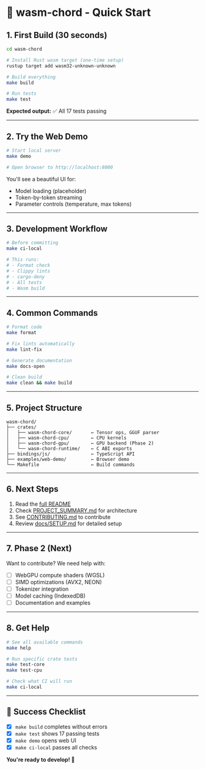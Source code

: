 # 🎵 wasm-chord - Quick Start

## 1. First Build (30 seconds)

```bash
cd wasm-chord

# Install Rust wasm target (one-time setup)
rustup target add wasm32-unknown-unknown

# Build everything
make build

# Run tests
make test
```

**Expected output:** ✅ All 17 tests passing

---

## 2. Try the Web Demo

```bash
# Start local server
make demo

# Open browser to http://localhost:8000
```

You'll see a beautiful UI for:
- Model loading (placeholder)
- Token-by-token streaming
- Parameter controls (temperature, max tokens)

---

## 3. Development Workflow

```bash
# Before committing
make ci-local

# This runs:
# - Format check
# - Clippy lints
# - cargo-deny
# - All tests
# - Wasm build
```

---

## 4. Common Commands

```bash
# Format code
make format

# Fix lints automatically
make lint-fix

# Generate documentation
make docs-open

# Clean build
make clean && make build
```

---

## 5. Project Structure

```
wasm-chord/
├── crates/
│   ├── wasm-chord-core/       ← Tensor ops, GGUF parser
│   ├── wasm-chord-cpu/        ← CPU kernels
│   ├── wasm-chord-gpu/        ← GPU backend (Phase 2)
│   └── wasm-chord-runtime/    ← C ABI exports
├── bindings/js/               ← TypeScript API
├── examples/web-demo/         ← Browser demo
└── Makefile                   ← Build commands
```

---

## 6. Next Steps

1. Read the [full README](README.md)
2. Check [PROJECT_SUMMARY.md](PROJECT_SUMMARY.md) for architecture
3. See [CONTRIBUTING.md](CONTRIBUTING.md) to contribute
4. Review [docs/SETUP.md](docs/SETUP.md) for detailed setup

---

## 7. Phase 2 (Next)

Want to contribute? We need help with:

- [ ] WebGPU compute shaders (WGSL)
- [ ] SIMD optimizations (AVX2, NEON)
- [ ] Tokenizer integration
- [ ] Model caching (IndexedDB)
- [ ] Documentation and examples

---

## 8. Get Help

```bash
# See all available commands
make help

# Run specific crate tests
make test-core
make test-cpu

# Check what CI will run
make ci-local
```

---

## 🎯 Success Checklist

- [x] `make build` completes without errors
- [x] `make test` shows 17 passing tests
- [x] `make demo` opens web UI
- [x] `make ci-local` passes all checks

**You're ready to develop! 🚀**
